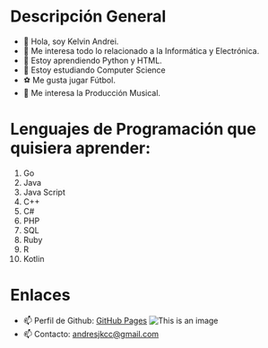# Descripción General

- 👋 Hola, soy Kelvin Andrei.
- 👀 Me interesa todo lo relacionado a la Informática y Electrónica.  
- 🌱 Estoy aprendiendo Python y HTML. 
- 💞️ Estoy estudiando Computer Science
- ⚽ Me gusta jugar Fútbol.
- 🎵 Me interesa la Producción Musical.

# Lenguajes de Programación que quisiera aprender:

1. Go
2. Java
3. Java Script
4. C++
5. C#
6. PHP
7. SQL
8. Ruby
9. R
10. Kotlin

# Enlaces

- 📫 Perfil de Github: [GitHub Pages](https://github.com/itskelvinandrei)
![This is an image](https://myoctocat.com/assets/images/base-octocat.svg)
- 📫 Contacto: andresjkcc@gmail.com

